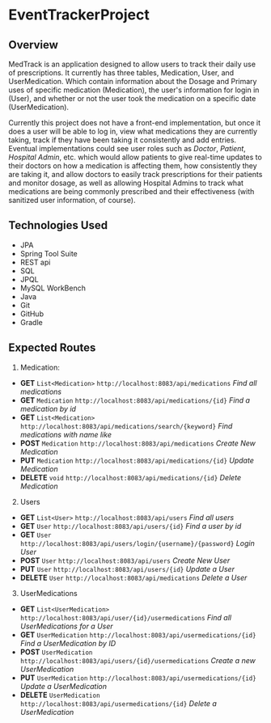 # EventTrackerProject

## Overview
MedTrack is an application designed to allow users to track their daily use of prescriptions. It currently has three tables, Medication, User, and UserMedication. Which contain information about the Dosage and Primary uses of specific medication (Medication), the user's information for login in (User), and whether or not the user took the medication on a specific date (UserMedication).

 Currently this project does not have a front-end implementation, but once it does a user will be able to log in, view what medications they are currently taking, track if they have been taking it consistently and add entries. Eventual implementations could see user roles such as *Doctor*, *Patient*, *Hospital Admin*, etc. which would allow patients to give real-time updates to their doctors on how a medication is affecting them, how consistently they are taking it, and allow doctors to easily track prescriptions for their patients and monitor dosage, as well as allowing Hospital Admins to track what medications are being commonly prescribed and their effectiveness (with sanitized user information, of course). 

## Technologies Used
- JPA
- Spring Tool Suite
- REST api
- SQL
- JPQL
- MySQL WorkBench
- Java
- Git
- GitHub
- Gradle


## Expected Routes

1. Medication:
* **GET** `List<Medication>` `http://localhost:8083/api/medications` *Find all medications*
* **GET** `Medication` ` http://localhost:8083/api/medications/{id} ` *Find a medication by id*
* **GET** `List<Medication>` `http://localhost:8083/api/medications/search/{keyword}` *Find medications with name like*
* **POST** `Medication` `http://localhost:8083/api/medications` *Create New Medication*
* **PUT** `Medication` `http://localhost:8083/api/medications/{id}` *Update Medication*
* **DELETE** `void` `http://localhost:8083/api/medications/{id}` *Delete Medication*

2. Users
* **GET** `List<User>` `http://localhost:8083/api/users` *Find all users*
* **GET** `User`  `http://localhost:8083/api/users/{id}` *Find a user by id*
* **GET** `User`  `http://localhost:8083/api/users/login/{username}/{password}` *Login User*
* **POST** `User` `http://localhost:8083/api/users` *Create New User*
* **PUT** `User` `http://localhost:8083/api/users/{id}` *Update a User*
* **DELETE** `User`  `http://localhost:8083/api/medications`  *Delete a User*

3. UserMedications
* **GET** `List<UserMedication>`  `http://localhost:8083/api/user/{id}/usermedications` *Find all UserMedications for a User*
* **GET** `UserMedication` `http://localhost:8083/api/usermedications/{id}`  *Find a UserMedication by ID*
* **POST** `UserMedication ` `http://localhost:8083/api/users/{id}/usermedications`  *Create a new UserMedication*
* **PUT** `UserMedication`  `http://localhost:8083/api/usermedications/{id}`  *Update a UserMedication*
* **DELETE** `UserMedication`  `http://localhost:8083/api/usermedications/{id}`  *Delete a UserMedication*
